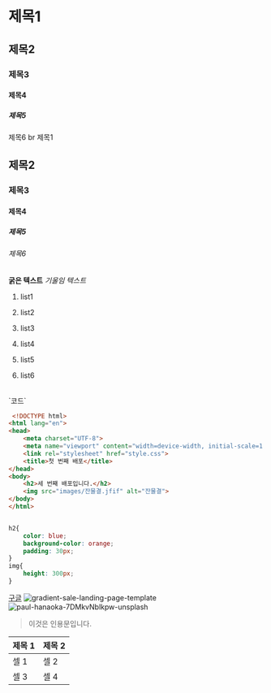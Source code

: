 # 제목1
## 제목2
### 제목3
#### 제목4
##### 제목5
제목6 br 
제목1
## 제목2
### 제목3
#### 제목4
##### 제목5
###### 제목6

**굵은 텍스트**
*기울임 텍스트*

1. list1
2. list2
3. list3 
   <br>   
 
5. list4
6. list5
7. list6

<br>
`코드`

```html
 <!DOCTYPE html>
<html lang="en">
<head>
    <meta charset="UTF-8">
    <meta name="viewport" content="width=device-width, initial-scale=1.0">
    <link rel="stylesheet" href="style.css">
    <title>첫 번째 배포</title>
</head>
<body>
    <h2>세 번째 배포입니다.</h2>
    <img src="images/잔물결.jfif" alt="잔물결">
</body>
</html>



```

```css
h2{
    color: blue;
    background-color: orange;
    padding: 30px;
}
img{
    height: 300px;
}

```

[구글](https://www.naver.com/)
![gradient-sale-landing-page-template](https://github.com/user-attachments/assets/e9b86581-d3e3-496d-85f3-490e5ba0cb81)
![paul-hanaoka-7DMkvNblkpw-unsplash](https://github.com/user-attachments/assets/aa070ff5-56d7-42fa-880f-2b4d7ad3135e)


> 이것은 인용문입니다.

| 제목 1 | 제목 2 |
|--------|-------|
| 셀 1   | 셀 2   |
| 셀 3   | 셀 4   |

